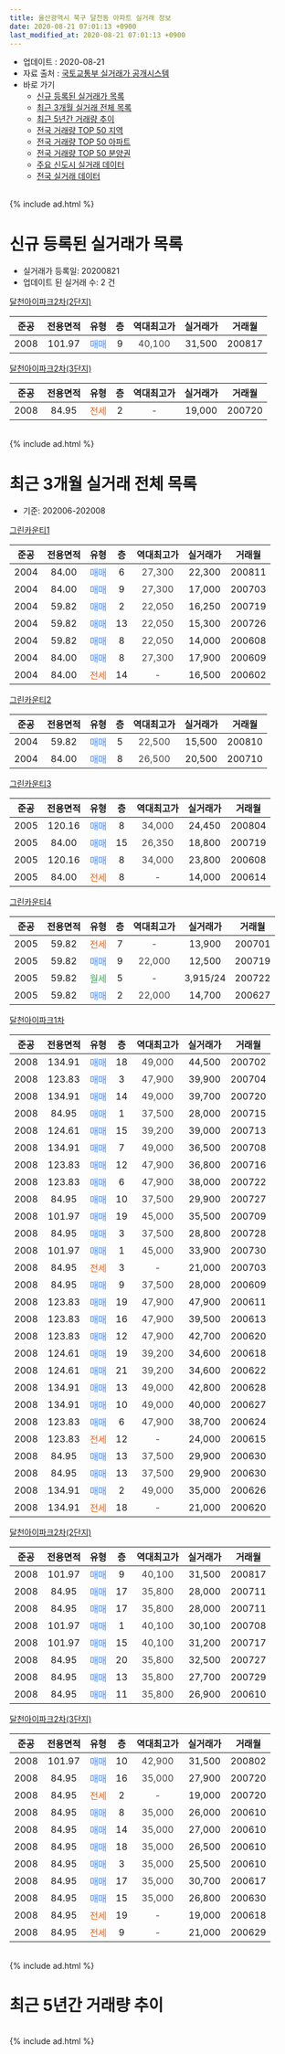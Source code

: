 ```yaml
---
title: 울산광역시 북구 달천동 아파트 실거래 정보
date: 2020-08-21 07:01:13 +0900
last_modified_at: 2020-08-21 07:01:13 +0900
---
```


* 업데이트 : 2020-08-21
* 자료 출처 : [국토교통부 실거래가 공개시스템](http://rt.molit.go.kr)
* 바로 가기
    * [신규 등록된 실거래가 목록](#신규-등록된-실거래가-목록)
    * [최근 3개월 실거래 전체 목록](#최근-3개월-실거래-전체-목록)
    * [최근 5년간 거래량 추이](#최근-5년간-거래량-추이)
    * [전국 거래량 TOP 50 지역](https://inasie.github.io/apt-trade-info/최근-3개월-전국에서-가장-거래가-많이-발생한-지역)
    * [전국 거래량 TOP 50 아파트](https://inasie.github.io/apt-trade-info/최근-3개월-전국에서-가장-거래가-많이-발생한-아파트)
    * [전국 거래량 TOP 50 분양권](https://inasie.github.io/apt-trade-info/최근-3개월-전국에서-가장-거래가-많이-발생한-분양권)
    * [주요 신도시 실거래 데이터](https://inasie.github.io/apt-trade-info/주요-신도시)
    * [전국 실거래 데이터](https://inasie.github.io/apt-trade-info/전국)
<br>
{% include ad.html %}
<br>

# 신규 등록된 실거래가 목록
* 실거래가 등록일: 20200821
* 업데이트 된 실거래 수: 2 건


[달천아이파크2차(2단지)](https://search.naver.com/search.naver?query=%EC%9A%B8%EC%82%B0%EA%B4%91%EC%97%AD%EC%8B%9C+%EB%B6%81%EA%B5%AC+%EB%8B%AC%EC%B2%9C%EB%8F%99+%EB%8B%AC%EC%B2%9C%EC%95%84%EC%9D%B4%ED%8C%8C%ED%81%AC2%EC%B0%A8%282%EB%8B%A8%EC%A7%80%29)

|준공|전용면적|유형|층|역대최고가|실거래가|거래월|
|:---:|:---:|:---:|:---:|:---:|:---:|:---:|
|2008|101.97|<span style="color:#4285f3">매매</span>|9|<span style="color:#444444">40,100</span>|31,500|200817|

[달천아이파크2차(3단지)](https://search.naver.com/search.naver?query=%EC%9A%B8%EC%82%B0%EA%B4%91%EC%97%AD%EC%8B%9C+%EB%B6%81%EA%B5%AC+%EB%8B%AC%EC%B2%9C%EB%8F%99+%EB%8B%AC%EC%B2%9C%EC%95%84%EC%9D%B4%ED%8C%8C%ED%81%AC2%EC%B0%A8%283%EB%8B%A8%EC%A7%80%29)

|준공|전용면적|유형|층|역대최고가|실거래가|거래월|
|:---:|:---:|:---:|:---:|:---:|:---:|:---:|
|2008|84.95|<span style="color:#ff5a00">전세</span>|2|<span style="color:#444444">-</span>|19,000|200720|


<br>
{% include ad.html %}
<br>

# 최근 3개월 실거래 전체 목록
* 기준: 202006-202008


[그린카운티1](https://search.naver.com/search.naver?query=%EC%9A%B8%EC%82%B0%EA%B4%91%EC%97%AD%EC%8B%9C+%EB%B6%81%EA%B5%AC+%EB%8B%AC%EC%B2%9C%EB%8F%99+%EA%B7%B8%EB%A6%B0%EC%B9%B4%EC%9A%B4%ED%8B%B01)

|준공|전용면적|유형|층|역대최고가|실거래가|거래월|
|:---:|:---:|:---:|:---:|:---:|:---:|:---:|
|2004|84.00|<span style="color:#4285f3">매매</span>|6|<span style="color:#444444">27,300</span>|22,300|200811|
|2004|84.00|<span style="color:#4285f3">매매</span>|9|<span style="color:#444444">27,300</span>|17,000|200703|
|2004|59.82|<span style="color:#4285f3">매매</span>|2|<span style="color:#444444">22,050</span>|16,250|200719|
|2004|59.82|<span style="color:#4285f3">매매</span>|13|<span style="color:#444444">22,050</span>|15,300|200726|
|2004|59.82|<span style="color:#4285f3">매매</span>|8|<span style="color:#444444">22,050</span>|14,000|200608|
|2004|84.00|<span style="color:#4285f3">매매</span>|8|<span style="color:#444444">27,300</span>|17,900|200609|
|2004|84.00|<span style="color:#ff5a00">전세</span>|14|<span style="color:#444444">-</span>|16,500|200602|

[그린카운티2](https://search.naver.com/search.naver?query=%EC%9A%B8%EC%82%B0%EA%B4%91%EC%97%AD%EC%8B%9C+%EB%B6%81%EA%B5%AC+%EB%8B%AC%EC%B2%9C%EB%8F%99+%EA%B7%B8%EB%A6%B0%EC%B9%B4%EC%9A%B4%ED%8B%B02)

|준공|전용면적|유형|층|역대최고가|실거래가|거래월|
|:---:|:---:|:---:|:---:|:---:|:---:|:---:|
|2004|59.82|<span style="color:#4285f3">매매</span>|5|<span style="color:#444444">22,500</span>|15,500|200810|
|2004|84.00|<span style="color:#4285f3">매매</span>|8|<span style="color:#444444">26,500</span>|20,500|200710|

[그린카운티3](https://search.naver.com/search.naver?query=%EC%9A%B8%EC%82%B0%EA%B4%91%EC%97%AD%EC%8B%9C+%EB%B6%81%EA%B5%AC+%EB%8B%AC%EC%B2%9C%EB%8F%99+%EA%B7%B8%EB%A6%B0%EC%B9%B4%EC%9A%B4%ED%8B%B03)

|준공|전용면적|유형|층|역대최고가|실거래가|거래월|
|:---:|:---:|:---:|:---:|:---:|:---:|:---:|
|2005|120.16|<span style="color:#4285f3">매매</span>|8|<span style="color:#444444">34,000</span>|24,450|200804|
|2005|84.00|<span style="color:#4285f3">매매</span>|15|<span style="color:#444444">26,350</span>|18,800|200719|
|2005|120.16|<span style="color:#4285f3">매매</span>|8|<span style="color:#444444">34,000</span>|23,800|200608|
|2005|84.00|<span style="color:#ff5a00">전세</span>|8|<span style="color:#444444">-</span>|14,000|200614|

[그린카운티4](https://search.naver.com/search.naver?query=%EC%9A%B8%EC%82%B0%EA%B4%91%EC%97%AD%EC%8B%9C+%EB%B6%81%EA%B5%AC+%EB%8B%AC%EC%B2%9C%EB%8F%99+%EA%B7%B8%EB%A6%B0%EC%B9%B4%EC%9A%B4%ED%8B%B04)

|준공|전용면적|유형|층|역대최고가|실거래가|거래월|
|:---:|:---:|:---:|:---:|:---:|:---:|:---:|
|2005|59.82|<span style="color:#ff5a00">전세</span>|7|<span style="color:#444444">-</span>|13,900|200701|
|2005|59.82|<span style="color:#4285f3">매매</span>|9|<span style="color:#444444">22,000</span>|12,500|200719|
|2005|59.82|<span style="color:#34a853">월세</span>|5|<span style="color:#444444">-</span>|3,915/24|200722|
|2005|59.82|<span style="color:#4285f3">매매</span>|2|<span style="color:#444444">22,000</span>|14,700|200627|

[달천아이파크1차](https://search.naver.com/search.naver?query=%EC%9A%B8%EC%82%B0%EA%B4%91%EC%97%AD%EC%8B%9C+%EB%B6%81%EA%B5%AC+%EB%8B%AC%EC%B2%9C%EB%8F%99+%EB%8B%AC%EC%B2%9C%EC%95%84%EC%9D%B4%ED%8C%8C%ED%81%AC1%EC%B0%A8)

|준공|전용면적|유형|층|역대최고가|실거래가|거래월|
|:---:|:---:|:---:|:---:|:---:|:---:|:---:|
|2008|134.91|<span style="color:#4285f3">매매</span>|18|<span style="color:#444444">49,000</span>|44,500|200702|
|2008|123.83|<span style="color:#4285f3">매매</span>|3|<span style="color:#444444">47,900</span>|39,900|200704|
|2008|134.91|<span style="color:#4285f3">매매</span>|14|<span style="color:#444444">49,000</span>|39,700|200720|
|2008|84.95|<span style="color:#4285f3">매매</span>|1|<span style="color:#444444">37,500</span>|28,000|200715|
|2008|124.61|<span style="color:#4285f3">매매</span>|15|<span style="color:#444444">39,200</span>|39,000|200713|
|2008|134.91|<span style="color:#4285f3">매매</span>|7|<span style="color:#444444">49,000</span>|36,500|200708|
|2008|123.83|<span style="color:#4285f3">매매</span>|12|<span style="color:#444444">47,900</span>|36,800|200716|
|2008|123.83|<span style="color:#4285f3">매매</span>|6|<span style="color:#444444">47,900</span>|38,000|200722|
|2008|84.95|<span style="color:#4285f3">매매</span>|10|<span style="color:#444444">37,500</span>|29,900|200727|
|2008|101.97|<span style="color:#4285f3">매매</span>|19|<span style="color:#444444">45,000</span>|35,500|200709|
|2008|84.95|<span style="color:#4285f3">매매</span>|3|<span style="color:#444444">37,500</span>|28,800|200728|
|2008|101.97|<span style="color:#4285f3">매매</span>|1|<span style="color:#444444">45,000</span>|33,900|200730|
|2008|84.95|<span style="color:#ff5a00">전세</span>|3|<span style="color:#444444">-</span>|21,000|200703|
|2008|84.95|<span style="color:#4285f3">매매</span>|9|<span style="color:#444444">37,500</span>|28,000|200609|
|2008|123.83|<span style="color:#4285f3">매매</span>|19|<span style="color:#444444">47,900</span>|47,900|200611|
|2008|123.83|<span style="color:#4285f3">매매</span>|16|<span style="color:#444444">47,900</span>|39,500|200613|
|2008|123.83|<span style="color:#4285f3">매매</span>|12|<span style="color:#444444">47,900</span>|42,700|200620|
|2008|124.61|<span style="color:#4285f3">매매</span>|19|<span style="color:#444444">39,200</span>|34,600|200618|
|2008|124.61|<span style="color:#4285f3">매매</span>|21|<span style="color:#444444">39,200</span>|34,600|200622|
|2008|134.91|<span style="color:#4285f3">매매</span>|13|<span style="color:#444444">49,000</span>|42,800|200628|
|2008|134.91|<span style="color:#4285f3">매매</span>|10|<span style="color:#444444">49,000</span>|40,000|200627|
|2008|123.83|<span style="color:#4285f3">매매</span>|6|<span style="color:#444444">47,900</span>|38,700|200624|
|2008|123.83|<span style="color:#ff5a00">전세</span>|12|<span style="color:#444444">-</span>|24,000|200615|
|2008|84.95|<span style="color:#4285f3">매매</span>|13|<span style="color:#444444">37,500</span>|29,900|200630|
|2008|84.95|<span style="color:#4285f3">매매</span>|13|<span style="color:#444444">37,500</span>|29,900|200630|
|2008|134.91|<span style="color:#4285f3">매매</span>|2|<span style="color:#444444">49,000</span>|35,000|200626|
|2008|134.91|<span style="color:#ff5a00">전세</span>|18|<span style="color:#444444">-</span>|21,000|200620|


<script async src="//pagead2.googlesyndication.com/pagead/js/adsbygoogle.js"></script>
<!-- 기본 -->
<ins class="adsbygoogle"
     style="display:block"
     data-ad-client="ca-pub-2446590836940007"
     data-ad-slot="1659523306"
     data-ad-format="auto"
     data-full-width-responsive="true"></ins>
<script>
(adsbygoogle = window.adsbygoogle || []).push({});
</script>


[달천아이파크2차(2단지)](https://search.naver.com/search.naver?query=%EC%9A%B8%EC%82%B0%EA%B4%91%EC%97%AD%EC%8B%9C+%EB%B6%81%EA%B5%AC+%EB%8B%AC%EC%B2%9C%EB%8F%99+%EB%8B%AC%EC%B2%9C%EC%95%84%EC%9D%B4%ED%8C%8C%ED%81%AC2%EC%B0%A8%282%EB%8B%A8%EC%A7%80%29)

|준공|전용면적|유형|층|역대최고가|실거래가|거래월|
|:---:|:---:|:---:|:---:|:---:|:---:|:---:|
|2008|101.97|<span style="color:#4285f3">매매</span>|9|<span style="color:#444444">40,100</span>|31,500|200817|
|2008|84.95|<span style="color:#4285f3">매매</span>|17|<span style="color:#444444">35,800</span>|28,000|200711|
|2008|84.95|<span style="color:#4285f3">매매</span>|17|<span style="color:#444444">35,800</span>|28,000|200711|
|2008|101.97|<span style="color:#4285f3">매매</span>|1|<span style="color:#444444">40,100</span>|30,100|200708|
|2008|101.97|<span style="color:#4285f3">매매</span>|15|<span style="color:#444444">40,100</span>|31,200|200717|
|2008|84.95|<span style="color:#4285f3">매매</span>|20|<span style="color:#444444">35,800</span>|32,500|200727|
|2008|84.95|<span style="color:#4285f3">매매</span>|13|<span style="color:#444444">35,800</span>|27,700|200729|
|2008|84.95|<span style="color:#4285f3">매매</span>|11|<span style="color:#444444">35,800</span>|26,900|200610|

[달천아이파크2차(3단지)](https://search.naver.com/search.naver?query=%EC%9A%B8%EC%82%B0%EA%B4%91%EC%97%AD%EC%8B%9C+%EB%B6%81%EA%B5%AC+%EB%8B%AC%EC%B2%9C%EB%8F%99+%EB%8B%AC%EC%B2%9C%EC%95%84%EC%9D%B4%ED%8C%8C%ED%81%AC2%EC%B0%A8%283%EB%8B%A8%EC%A7%80%29)

|준공|전용면적|유형|층|역대최고가|실거래가|거래월|
|:---:|:---:|:---:|:---:|:---:|:---:|:---:|
|2008|101.97|<span style="color:#4285f3">매매</span>|10|<span style="color:#444444">42,900</span>|31,500|200802|
|2008|84.95|<span style="color:#4285f3">매매</span>|16|<span style="color:#444444">35,000</span>|27,900|200720|
|2008|84.95|<span style="color:#ff5a00">전세</span>|2|<span style="color:#444444">-</span>|19,000|200720|
|2008|84.95|<span style="color:#4285f3">매매</span>|8|<span style="color:#444444">35,000</span>|26,000|200610|
|2008|84.95|<span style="color:#4285f3">매매</span>|14|<span style="color:#444444">35,000</span>|27,000|200610|
|2008|84.95|<span style="color:#4285f3">매매</span>|18|<span style="color:#444444">35,000</span>|26,500|200610|
|2008|84.95|<span style="color:#4285f3">매매</span>|3|<span style="color:#444444">35,000</span>|25,500|200610|
|2008|84.95|<span style="color:#4285f3">매매</span>|17|<span style="color:#444444">35,000</span>|30,700|200617|
|2008|84.95|<span style="color:#4285f3">매매</span>|15|<span style="color:#444444">35,000</span>|26,800|200630|
|2008|84.95|<span style="color:#ff5a00">전세</span>|19|<span style="color:#444444">-</span>|19,000|200618|
|2008|84.95|<span style="color:#ff5a00">전세</span>|9|<span style="color:#444444">-</span>|21,000|200629|


<br>
{% include ad.html %}
<br>

# 최근 5년간 거래량 추이


<div style="width:100%;">
    <canvas id="deal_progress" height="200"></canvas>
</div>

<script>
new Chart(document.getElementById("deal_progress"), {
    type: 'line',
    data: {
        labels: ['201508','201509','201510','201511','201512','201601','201602','201603','201604','201605','201606','201607','201608','201609','201610','201611','201612','201701','201702','201703','201704','201705','201706','201707','201708','201709','201710','201711','201712','201801','201802','201803','201804','201805','201806','201807','201808','201809','201810','201811','201812','201901','201902','201903','201904','201905','201906','201907','201908','201909','201910','201911','201912','202001','202002','202003','202004','202005','202006','202007','202008'],
        datasets: [{
            label: '매매',
            pointRadius: 1,
            data: [16, 10, 20, 24, 20, 8, 9, 8, 10, 6, 6, 6, 8, 10, 12, 11, 6, 5, 9, 9, 6, 9, 5, 4, 9, 6, 9, 4, 6, 8, 4, 4, 8, 4, 7, 5, 3, 4, 3, 7, 3, 7, 7, 11, 6, 5, 11, 15, 14, 12, 26, 14, 31, 12, 19, 12, 8, 10, 23, 25, 5],
            borderColor: "rgba(255, 201, 14, 1)",
            backgroundColor: "rgba(255, 201, 14, 0.5)",
            fill: false,
            lineTension: 0
        },{
            label: '전월세',
            pointRadius: 1,
            data: [8, 10, 6, 6, 6, 8, 16, 7, 5, 10, 10, 9, 7, 3, 8, 11, 11, 9, 10, 8, 8, 7, 4, 4, 9, 4, 8, 8, 8, 9, 9, 4, 5, 6, 6, 6, 8, 11, 14, 10, 9, 8, 5, 7, 6, 5, 13, 11, 12, 12, 6, 8, 7, 8, 9, 9, 4, 2, 6, 4, 0],
            borderColor: "rgba(0, 141, 185, 1)",
            backgroundColor: "rgba(0, 141, 185, 0.5)",
            fill: false,
            lineTension: 0
        }
        ]
    },
    options: {
        responsive: true,
        title: {
            display: false
        },
        tooltips: {
            mode: 'index',
            intersect: false
        },
        hover: {
            mode: 'nearest',
            intersect: true
        },
        scales: {
            xAxes: [{
                display: true,
                scaleLabel: {
                    display: true,
                    labelString: '년/월'
                }
            }],
            yAxes: [{
                display: true,
                ticks: {
                    suggestedMin: 0,
                },
                scaleLabel: {
                    display: true,
                    labelString: '실거래 수'
                }
            }]
        }
    }
});

</script>


<br>
{% include ad.html %}
<br>

